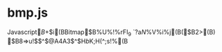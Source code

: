 bmp.js
======

Javascript$B$+$i(BBitmap$B%U%!%$%k$rFI$_9~$`$?$a$N%i%$%V%i%j(B($B2>(B)
$B8=>u!$$^$@A4A3$^$H$b$K;H$($^$;$s!%(B
